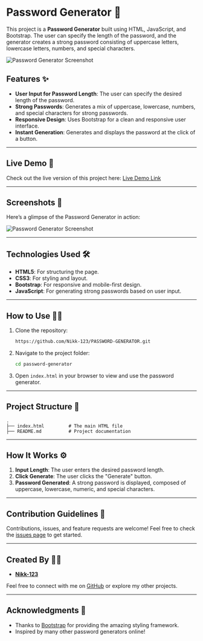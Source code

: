 
# Password Generator 🔐

This project is a **Password Generator** built using HTML, JavaScript, and Bootstrap. The user can specify the length of the password, and the generator creates a strong password consisting of uppercase letters, lowercase letters, numbers, and special characters.

![Password Generator Screenshot](https://github.com/user-attachments/assets/93ebafb6-fb1c-438d-bcc9-eec4bc085e65)



## Features ✨

- **User Input for Password Length**: The user can specify the desired length of the password.
- **Strong Passwords**: Generates a mix of uppercase, lowercase, numbers, and special characters for strong passwords.
- **Responsive Design**: Uses Bootstrap for a clean and responsive user interface.
- **Instant Generation**: Generates and displays the password at the click of a button.

---

## Live Demo 🚀

Check out the live version of this project here: [Live Demo Link](https://nikk-123.github.io/PASSWORD-GENERATOR/)

---

## Screenshots 📸

Here’s a glimpse of the Password Generator in action:

![Password Generator Screenshot](https://github.com/user-attachments/assets/93ebafb6-fb1c-438d-bcc9-eec4bc085e65)


---

## Technologies Used 🛠️

- **HTML5**: For structuring the page.
- **CSS3**: For styling and layout.
- **Bootstrap**: For responsive and mobile-first design.
- **JavaScript**: For generating strong passwords based on user input.

---

## How to Use 👩‍💻

1. Clone the repository:
   ```bash
   https://github.com/Nikk-123/PASSWORD-GENERATOR.git
   ```

2. Navigate to the project folder:
   ```bash
   cd password-generator
   ```

3. Open `index.html` in your browser to view and use the password generator.

---

## Project Structure 📁

```plaintext
.
├── index.html         # The main HTML file
├── README.md          # Project documentation

```

---

## How It Works ⚙️

1. **Input Length**: The user enters the desired password length.
2. **Click Generate**: The user clicks the "Generate" button.
3. **Password Generated**: A strong password is displayed, composed of uppercase, lowercase, numeric, and special characters.

---

## Contribution Guidelines 🤝

Contributions, issues, and feature requests are welcome! Feel free to check the [issues page](https://github.com/Nikk-123/PASSWORD-GENERATOR/issues) to get started.

---

## Created By 👨‍💻

- **[Nikk-123](https://github.com/Nikk-123)**

Feel free to connect with me on [GitHub](https://github.com/Nikk-123) or explore my other projects.

---

## Acknowledgments 🙏

- Thanks to [Bootstrap](https://getbootstrap.com) for providing the amazing styling framework.
- Inspired by many other password generators online!
